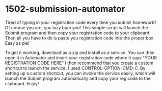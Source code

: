 # 1502-submission-automator
Tired of typing in your registration code every time you submit homework? Of course you are, you lazy bum you!
This simple script will launch the Submit program and then copy your registration code to your clipboard.
Then all you have to do is paste you registration code into the proper box. Easy as pie!

To get it working, download as a zip and install as a service. You can then open it in Automator and insert your registration code where it says "YOUR REGISTRATION CODE HERE"
I then recommend that you create a custom shortcut to launch the service. I used CONTROL-OPTION-CMD-C.
By setting up a custom shortcut, you can invoke the service easily, which will launch the Submit program automatically and copy your reg code to the clipboard. 
Enjoy!
